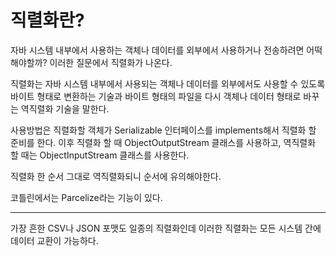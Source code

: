 # 직렬화란?

자바 시스템 내부에서 사용하는 객체나 데이터를 외부에서 사용하거나 전송하려면 어떡해야할까? 이러한 질문에서 직렬화가 나온다.

직렬화는 자바 시스템 내부에서 사용되는 객체나 데이터를 외부에서도 사용할 수 있도록 바이트 형태로 변환하는 기술과 바이트 형태의 파일을 다시 객체나 데이터 형태로 바꾸는 역직렬화 기술을 말한다.

사용방법은 직렬화할 객체가 Serializable 인터페이스를 implements해서 직렬화 할 준비를 한다. 이후 직렬화 할 때 ObjectOutputStream 클래스를 사용하고,  역직렬화 할 때는 ObjectInputStream 클래스를 사용한다.

직렬화 한 순서 그대로 역직렬화되니 순서에 유의해야한다.

코틀린에서는 Parcelize라는 기능이 있다.

---

가장 흔한 CSV나 JSON 포맷도 일종의 직렬화인데 이러한 직렬화는 모든 시스템 간에 데이터 교환이 가능하다.